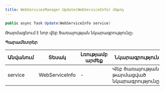 ```yaml
---
title: WebServicesManager.Update(WebServiceInfo) մեթոդ
---
```


```c#
public async Task Update(WebServiceInfo service)
```

Թարմացնում է նոր վեբ ծառայության նկարագրությունը։

**Պարամետրեր**

| Անվանում | Տեսակ | Լռությամբ արժեք | Նկարագրություն |
|-----------|-------|-----------------|----------------|
| service | WebServiceInfo | - | Վեբ ծառայության թարմացված նկարագրությունը։ |
